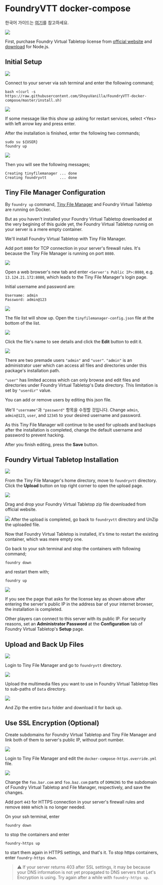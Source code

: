 # FoundryVTT docker-compose

한국어 가이드는 [여기](https://ttgt.shoyuvanilla.net/vtt/foundryvtt/hosting/cloud_server.html)를 참고하세요.

![](./README_images/fvtt_cloud00.png)

First, purchase Foundry Virtual Tabletop license from [official website](https://foundryvtt.com) and [download](https://foundryvtt.com/community/shoyu-vanilla/licenses) for Node.js.

## Initial Setup

![](./README_images/fvtt_cloud06.png)

Connect to your server via ssh terminal and enter the following command;

```
bash <(curl -s https://raw.githubusercontent.com/ShoyuVanilla/FoundryVTT-docker-compose/master/install.sh)
```

![](./README_images/fvtt_cloud07.png)

If some message like this show up asking for restart services, select \<Yes\> with left arrow key and press enter.

After the installation is finished, enter the following two commands;

```
sudo su ${USER}
foundry up
```

![](./README_images/fvtt_cloud08.png)

Then you will see the following messages;

```
Creating tinyfilemanager ... done
Creating foundryvtt      ... done
```

## Tiny File Manager Configuration

By `foundry up` command, [Tiny File Manager](https://tinyfilemanager.github.io/) and Foundry Virtual Tabletop are running on Docker.

But as you haven't installed your Foundry Virtual Tabletop downloaded at the very begining of this guide yet, the Foundry Virtual Tabletop runnig on your server is a mere empty container.

We'll install Foundry Virtual Tabletop with Tiny File Manager.

Add port `8080` for TCP connection in your server's firewall rules.
It's because the Tiny File Manager is running on port `8080`.

![](./README_images/fvtt_cloud11.png)

Open a web browser's new tab and enter `<Server's Public IP>:8080`, e.g. `13.124.21.172:8080`, which leads to the Tiny File Manager's login page.

Initial username and password are:

```
Username: admin
Password: admin@123
```

![](./README_images/fvtt_cloud12.png)

The file list will show up.
Open the `tinyfilemanager-config.json` file at the bottom of the list.

![](./README_images/fvtt_cloud13.png)

Click the file's name to see details and click the **Edit** button to edit it.

![](./README_images/fvtt_cloud14.png)

There are two premade users `"admin"` and `"user"`.
`"admin"` is an administrator user which can access all files and directories under this package's installation path.

`"user"` has limited access which can only browse and edit files and directories under Foundry Virtual Tabletop's Data directory.
This limitation is set by `"userdir"` value.

You can add or remove users by editing this json file.

We'll `"username"`과 `"password"` 항목을 수정할 것입니다.
Change `admin`, `admin@123`, `user`, and `12345` to your desired username and password.

As this Tiny File Manager will continue to be used for uploads and backups after the installation is completed, change the default username and password to prevent hacking.

After you finish editing, press the **Save** button.

## Foundry Virtual Tabletop Installation

![](./README_images/fvtt_cloud15.png)

From the Tiny File Manager's home directory, move to `foundryvtt` directory.
Click the **Upload** button on top right corner to open the upload page.

![](./README_images/fvtt_cloud16.png)

Drag and drop your Foundry Virtual Tabletop zip file downloaded from official website.

![](./README_images/fvtt_cloud17.png)
After the upload is completed, go back to `foundryvtt` directory and UnZip the uploaded file.

Now that Foundry Virtual Tabletop is installed, it's time to restart the existing container, which was mere empty one.

Go back to your ssh terminal and stop the containers with following command;

```
foundry down
```

and restart them with;

```
foundry up
```

![](./README_images/fvtt_cloud18.png)

If you see the page that asks for the license key as shown above after entering the server's public IP in the address bar of your internet browser, the installation is completed.

Other players can connect to this server with its public IP.
For security reasons, set an **Administrator Password** at the  **Configuration** tab of Foundry Virtual Tabletop's **Setup** page.

## Upload and Back Up Files

![](./README_images/fvtt_cloud19.png)

Login to Tiny File Manager and go to `foundryvtt` directory.

![](./README_images/fvtt_cloud22.png)

Upload the multimedia files you want to use in Foundry Virtual Tabletop files to sub-paths of `Data` directory.

![](./README_images/fvtt_cloud23.png)

And Zip the entire `Data` folder and download it for back up.

## Use SSL Encryption (Optional)

Create subdomains for Foundry Virtual Tabletop and Tiny File Manager and link both of them to server's public IP, without port number.

![](./README_images/fvtt_cloud24.png)

Login to Tiny File Manager and edit the `docker-compose-https.override.yml` file.

![](./README_images/fvtt_cloud25.png)

Change the `foo.bar.com` and `foo.baz.com` parts of `DOMAINS` to the subdomain of Foundry Virtual Tabletop and File Manager, respectively, and save the changes.

Add port `443` for HTTPS connection in your server's firewall rules and remove `8080` which is no longer needed.

On your ssh terminal, enter

```
foundry down
```

to stop the containers and enter

```
foundry-https up
```

to start them again in HTTPS settings, and that's it.
To stop https containers, enter `foundry-https down`.

>⚠️ If your server returns 403 after SSL settings, it may be because your DNS information is not yet propagated to DNS servers that Let's Encryption is using.
>Try again after a while with `foundry-https up`.
